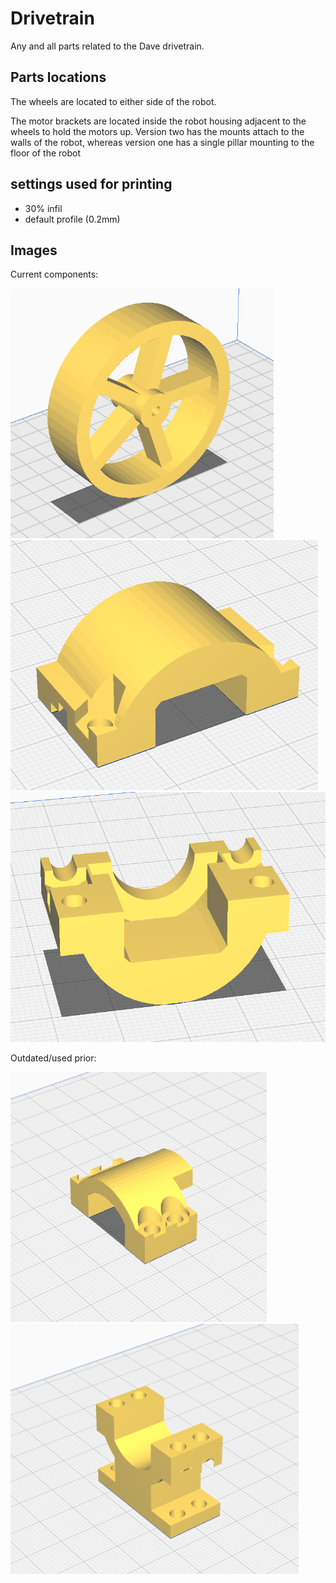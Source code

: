 # Drivetrain

Any and all parts related to the Dave drivetrain.

## Parts locations

The wheels are located to either side of the robot.

The motor brackets are located inside the robot housing adjacent to the wheels to hold the motors up. Version two has the mounts attach to the walls of the robot, whereas version one has a single pillar mounting to the floor of the robot

## settings used for printing

- 30% infil
- default profile (0.2mm)

## Images

Current components:

<img src="./wheel/v1/wheelDesign.png" height="400" alt="3D model of wheel design">

<img src="./drive_motor_brackets/v2/upperBracketv2.png" height="400" alt="3D model of upper bracket design">

<img src="./drive_motor_brackets/v2/lowerBracketv2.png" height="400" alt="3D model of lower bracket design">

Outdated/used prior:

<img src="./drive_motor_brackets/v1/upperBracket.png" height="400" alt="3D model of old upper bracket design">

<img src="./drive_motor_brackets/v1/lowerBracket.png" height="400" alt="3D model of old lower bracket design">

